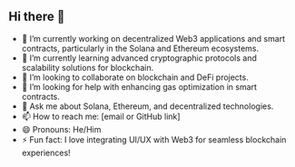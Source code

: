 ## Hi there 👋

- 🔭 I’m currently working on decentralized Web3 applications and smart contracts, particularly in the Solana and Ethereum ecosystems.
- 🌱 I’m currently learning advanced cryptographic protocols and scalability solutions for blockchain.
- 👯 I’m looking to collaborate on blockchain and DeFi projects.
- 🤔 I’m looking for help with enhancing gas optimization in smart contracts.
- 💬 Ask me about Solana, Ethereum, and decentralized technologies.
- 📫 How to reach me: [email or GitHub link]
- 😄 Pronouns: He/Him
- ⚡ Fun fact: I love integrating UI/UX with Web3 for seamless blockchain experiences!
